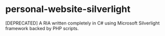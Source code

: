 # personal-website-silverlight
[DEPRECATED] A RIA written completely in C# using Microsoft Silverlight framework backed by PHP scripts.
